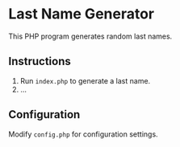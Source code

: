 # Last Name Generator

This PHP program generates random last names.

## Instructions

1. Run `index.php` to generate a last name.
2. ...

## Configuration

Modify `config.php` for configuration settings.
